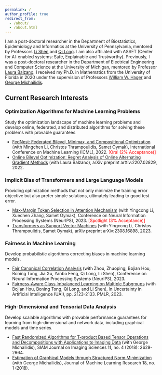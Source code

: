 ```yaml
---
permalink: /
author_profile: true
redirect_from: 
  - /about/
  - /about.html
---
```


I am a post-doctoral researcher in the Department of Biostatistics, Epidemiology and Informatics at the University of Pennsylvania, mentored by Professors [Li Shen](https://www.med.upenn.edu/apps/faculty/index.php/g275/p9075258) and [Qi Long](https://www.med.upenn.edu/apps/faculty/index.php/g275/p8939931). I am also affiliated with ASSET (Center for AI-enabled systems: Safe, Explainable and Trustworthy). Previously, I was a post-doctoral researcher in the Department of Electrical Engineering and Computer Science at the University of Michigan, mentored by Professor [Laura Balzano](https://web.eecs.umich.edu/~girasole/). I received my Ph.D. in Mathematics from the University of Florida in 2020 under the supervision of Professors [William W. Hager](https://people.clas.ufl.edu/hager/) and [George Michailidis](https://informatics.research.ufl.edu/homepage-2/about-us/michailidis.html).

## Current Research Interests

### Optimization Algorithms for Machine Learning Problems
Study the optimization landscape of machine learning problems and develop online, federated, and distributed algorithms for solving these problems with provable guarantees.
- [FedNest: Federated Bilevel, Minimax, and Compositional Optimization](https://arxiv.org/abs/2205.02215)
  (with Mingchen Li, Christos Thrampoulidis, Samet Oymak),
  International Conference on Machine Learning (ICML), 2022. <span style="color:red">[Oral (2% Acceptance)]</span>   
- [Online Bilevel Optimization: Regret Analysis of Online Alternating Gradient Methods](https://arxiv.org/abs/2207.02829) (with Laura Balzano),
  arXiv preprint arXiv:2207.02829, 2022.

### Implicit Bias of Transformers and Large Language Models
Providing optimization methods that not only minimize the training error objective but also prefer simple solutions, ultimately leading to good test error.
- [Max-Margin Token Selection in Attention Mechanism](https://arxiv.org/abs/2306.13596)
  (with Yingcong Li, Xuechen Zhang, Samet Oymak),
  Conference on Neural Information Processing Systems (NeurIPS), 2023. <span style="color:red">[Spotlight (3% Acceptance)]</span>
- [Transformers as Support Vector Machines](https://arxiv.org/abs/2308.16898)
  (with Yingcong Li, Christos Thrampoulidis, Samet Oymak),
  arXiv preprint arXiv:2308.16898, 2023.

### Fairness in Machine Learning
Develop probabilistic algorithms correcting biases in machine learning models.
- [Fair Canonical Correlation Analysis](https://arxiv.org/abs/2309.15809)
  (with Zhou, Zhuoping, Bojian Hou, Boning Tong, Jia Xu, Yanbo Feng, Qi Long, Li Shen),
  Conference on Neural Information Processing Systems (NeurIPS), 2023.
- [Fairness-Aware Class Imbalanced Learning on Multiple Subgroups](https://proceedings.mlr.press/v216/tarzanagh23a)
  (with Bojian Hou, Boning Tong, Qi Long, and Li Shen),
  In Uncertainty in Artificial Intelligence (UAI), pp. 2123-2133. PMLR, 2023.

### High-Dimensional and Tensorial Data Analysis
Develop scalable algorithms with provable performance guarantees for learning from high-dimensional and network data, including graphical models and time series.
- [Fast Randomized Algorithms for T-product Based Tensor Operations and Decompositions with Applications to Imaging Data](https://arxiv.org/abs/1704.04362)
  (with George Michailidis),
  SIAM Journal on Imaging Sciences 11, no. 4 (2018): 2629-2664.
- [Estimation of Graphical Models through Structured Norm Minimization](https://arxiv.org/abs/1609.09010)
  (with George Michailidis),
  Journal of Machine Learning Research 18, no. 1 (2018).
